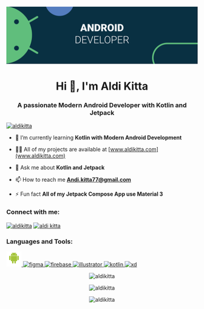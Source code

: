 ![](https://github.com/Aldikitta/Aldikitta/blob/main/GITHUB2.png)
<h1 align="center">Hi 👋, I'm Aldi Kitta</h1>
<h3 align="center">A passionate Modern Android Developer with Kotlin and Jetpack</h3>

<!-- <p align="left"> <img src="https://komarev.com/ghpvc/?username=aldikitta&label=Profile%20views&color=0e75b6&style=flat" alt="aldikitta" /> </p>
 -->
<!-- <p align="left"> <a href="https://github.com/ryo-ma/github-profile-trophy"><img src="https://github-profile-trophy.vercel.app/?username=aldikitta" alt="aldikitta" /></a> </p> -->

<p align="left"> <a href="https://twitter.com/aldikitta" target="blank"><img src="https://img.shields.io/twitter/follow/aldikitta?logo=twitter&style=for-the-badge" alt="aldikitta" /></a> </p>

- 🌱 I’m currently learning **Kotlin with Modern Android Development**

- 👨‍💻 All of my projects are available at [www.aldikitta.com](www.aldikitta.com)

- 💬 Ask me about **Kotlin and Jetpack**

- 📫 How to reach me **Andi.kitta77@gmail.com**

- ⚡ Fun fact **All of my Jetpack Compose App use Material 3**

<h3 align="left">Connect with me:</h3>
<p align="left">
<a href="https://twitter.com/aldikitta" target="blank"><img align="center" src="https://raw.githubusercontent.com/rahuldkjain/github-profile-readme-generator/master/src/images/icons/Social/twitter.svg" alt="aldikitta" height="30" width="40" /></a>
<a href="https://linkedin.com/in/aldikitta" target="blank"><img align="center" src="https://raw.githubusercontent.com/rahuldkjain/github-profile-readme-generator/master/src/images/icons/Social/linked-in-alt.svg" alt="aldi kitta" height="30" width="40" /></a>
</p>

<h3 align="left">Languages and Tools:</h3>
<p align="left"> <a href="https://developer.android.com" target="_blank" rel="noreferrer"> <img src="https://raw.githubusercontent.com/devicons/devicon/master/icons/android/android-original-wordmark.svg" alt="android" width="40" height="40"/> </a> <a href="https://www.figma.com/" target="_blank" rel="noreferrer"> <img src="https://www.vectorlogo.zone/logos/figma/figma-icon.svg" alt="figma" width="40" height="40"/> </a> <a href="https://firebase.google.com/" target="_blank" rel="noreferrer"> <img src="https://www.vectorlogo.zone/logos/firebase/firebase-icon.svg" alt="firebase" width="40" height="40"/> </a> <a href="https://www.adobe.com/in/products/illustrator.html" target="_blank" rel="noreferrer"> <img src="https://www.vectorlogo.zone/logos/adobe_illustrator/adobe_illustrator-icon.svg" alt="illustrator" width="40" height="40"/> </a> <a href="https://kotlinlang.org" target="_blank" rel="noreferrer"> <img src="https://www.vectorlogo.zone/logos/kotlinlang/kotlinlang-icon.svg" alt="kotlin" width="40" height="40"/> </a> <a href="https://www.adobe.com/products/xd.html" target="_blank" rel="noreferrer"> <img src="https://cdn.worldvectorlogo.com/logos/adobe-xd.svg" alt="xd" width="40" height="40"/> </a> </p>

<!-- <p><img align="center" src="https://github-readme-stats.vercel.app/api/top-langs?username=aldikitta&show_icons=true&locale=en&layout=compact" alt="aldikitta" /></p> -->

<p align="center"> <img src="https://github-readme-stats.vercel.app/api/top-langs?username=aldikitta&show_icons=true&theme=gotham" alt="aldikitta" />
 
<!-- ![Anurag's GitHub stats](https://github-readme-stats.vercel.app/api?username=aldikitta&show_icons=true&theme=radical) -->

 
<p align="center"> <img src="https://github-readme-stats.vercel.app/api?username=aldikitta&show_icons=true&locale=en&theme=gotham" alt="aldikitta" />
  
<p align="center"> <img src="https://github-readme-streak-stats.herokuapp.com/?user=aldikitta&show_icons=true&locale=en&theme=gotham" alt="aldikitta" />



<!-- <p>&nbsp;<img align="center" src="https://github-readme-stats.vercel.app/api?username=aldikitta&show_icons=true&locale=en" alt="aldikitta" /></p> -->

<!-- <p><img align="center" src="https://github-readme-streak-stats.herokuapp.com/?user=aldikitta&" alt="aldikitta" /></p> -->
